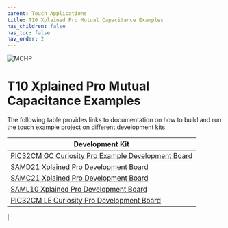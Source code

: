 ```yaml
---
parent: Touch Applications
title: T10 Xplained Pro Mutual Capacitance Examples
has_children: false
has_toc: false
nav_order: 2
---
```


![MCHP](https://www.microchip.com/ResourcePackages/Microchip/assets/dist/images/logo.png)

# T10 Xplained Pro Mutual Capacitance Examples

The following table provides links to documentation on how to build and run the touch example project on different development kits

| Development Kit                                                                             |
| ------------------------------------------------------------------------------------------- |
| [PIC32CM GC Curiosity Pro Example Development Board](pic32cm_gc00_cpro/readme_pic32cm_gc00_cpro.md) |
| [SAMD21 Xplained Pro Development Board ](sam_d21_xpro/readme_sam_d21_xpro.md)               |
| [SAMC21 Xplained Pro Development Board](sam_c21_xpro/readme_sam_c21_xpro.md)                |
| [SAML10 Xplained Pro Development Board](sam_l10_xpro/readme_sam_l10_xpro.md)                |
| [PIC32CM LE Curiosity Pro Development Board](pic32cm_le00_cpro/readme_pic32cm_LE00_cpro.md) |

|
